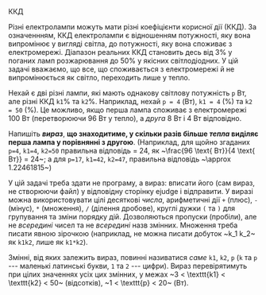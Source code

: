 ﻿ККД

Різні електролампи можуть мати різні коефіцієнти корисної дії (ККД).
За означеннням, ККД електролампи є відношенням потужності, яку вона випромінює у вигляді світла, до потужності, яку вона споживає з електромережі.
Діапазон реальних ККД становить десь від 3% у поганих ламп розжарювання до 50% у якісних світлодіодних.
У цій задачі вважаємо, що все, що споживається з електромережі й не випромінюється як світло, переходить лише у тепло.

Нехай є дві різні лампи, які мають однакову світлову потужність `p` Вт, але різні ККД `k1`% та `k2`%. Наприклад, нехай
`p = 4` (Вт),
`k1 = 4` (%)
та
`k2 = 50` (%).
Це можливо, якщо перша лампа споживає з електромережі 100 Вт (перетворюючи 96 Вт у тепло), а *друга* 8 Вт і 4 Вт відповідно.

Напишіть ***вираз***, **що знаходитиме, у скільки разів більше *тепла* виділяє перша лампа у порівнянні з другою**. (Наприклад, для щойно згаданих
`p=4`,
`k1=4`,
`k2=50`
правильна відповідь = 24, як ~\frac{96 \text{ Вт}}{4 \text{ Вт}} = 24~;
а для
`p=17`,
`k1=42`,
`k2=47`,
правильна відповідь ~\approx 1.22461815~)

У цій задачі треба здати не програму, а вираз:
вписати його (сам вираз, не створюючи файл) у відповідну сторінку ejudge і відправити.
У виразі
можна використовувати цілі десяткові *числа*, арифметичні дії `+` (плюс),
`-` (мінус), `*` (множення), `/` (ділення дробове), круглі дужки `(` та `)`
для групування та зміни порядку дій.
Дозволяються пропуски (пробіли), але не *всередині* чисел та не *всередині* назв змінних.
Множення треба писати явною зірочкою (наприклад, не можна писати добуток ~k_1 k_2~ як `k1k2`, лише як `k1*k2`).

Змінні, від яких залежить вираз, повинні називатися *саме* `k1`, `k2`, `p` (`k` та `p` --- маленькі латинські букви, `1` та `2` --- цифри).
Вираз перевірятимуть при цілих значеннях усіх цих змінних, у межах
~3 < \texttt{k1} < \texttt{k2} < 50~ (відсотків),
~1 < \texttt{p} < 20~ (Вт).